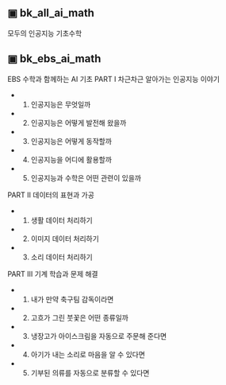 ## ▣ bk_all_ai_math
모두의 인공지능 기초수학

## ▣ bk_ebs_ai_math
EBS 수학과 함께하는 AI 기초
PART Ⅰ 차근차근 알아가는 인공지능 이야기
- 1. 인공지능은 무엇일까
- 2. 인공지능은 어떻게 발전해 왔을까
- 3. 인공지능은 어떻게 동작할까
- 4. 인공지능을 어디에 활용할까
- 5. 인공지능과 수학은 어떤 관련이 있을까

PART Ⅱ 데이터의 표현과 가공
- 1. 생활 데이터 처리하기
- 2. 이미지 데이터 처리하기
- 3. 소리 데이터 처리하기

PART Ⅲ 기계 학습과 문제 해결
- 1. 내가 만약 축구팀 감독이라면
- 2. 고흐가 그린 붓꽃은 어떤 종류일까
- 3. 냉장고가 아이스크림을 자동으로 주문해 준다면
- 4. 아기가 내는 소리로 마음을 알 수 있다면
- 5. 기부된 의류를 자동으로 분류할 수 있다면
